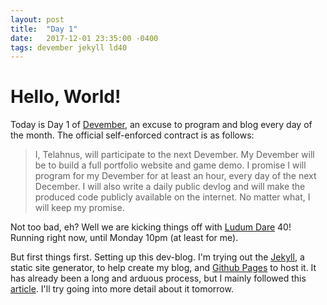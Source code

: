 ```yaml
---
layout: post
title:  "Day 1"
date:   2017-12-01 23:35:00 -0400
tags: devember jekyll ld40
---
```


# Hello, World!

Today is Day 1 of [Devember](devember.org), an excuse to program and blog every day of the month. The official self-enforced contract is as follows:

> I, Telahnus, will participate to the next Devember. My Devember will be to build a full portfolio website and game demo. I promise I will program for my Devember for at least an hour, every day of the next December. I will also write a daily public devlog and will make the produced code publicly available on the internet. No matter what, I will keep my promise. 

Not too bad, eh? Well we are kicking things off with [Ludum Dare](ldjam.com) 40! Running right now, until Monday 10pm (at least for me).

But first things first. Setting up this dev-blog. I'm trying out the [Jekyll](jekyllrb.com), a static site generator, to help create my blog, and [Github Pages](pages.github.com) to host it. It has already been a long and arduous process, but I mainly followed this [article](https://programminghistorian.org/lessons/building-static-sites-with-jekyll-github-pages). I'll try going into more detail about it tomorrow.